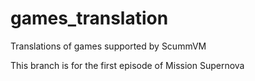 # games_translation
Translations of games supported by ScummVM

This branch is for the first episode of Mission Supernova
